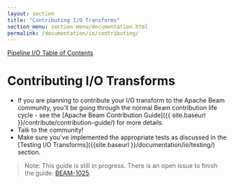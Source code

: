 ```yaml
---
layout: section
title: "Contributing I/O Transforms"
section_menu: section-menu/documentation.html
permalink: /documentation/io/contributing/
---
```


[Pipeline I/O Table of Contents]({{site.baseurl}}/documentation/io/io-toc/)

# Contributing I/O Transforms

* If you are planning to contribute your I/O transform to the Apache Beam community, you'll be going through the normal Beam contribution life cycle - see the [Apache Beam Contribution Guide]({{ site.baseurl }}/contribute/contribution-guide/) for more details.
* Talk to the community!
* Make sure you've implemented the appropriate tests as discussed in the [Testing I/O Transforms]({{site.baseurl }}/documentation/io/testing/) section.

> Note: This guide is still in progress. There is an open issue to finish the guide: [BEAM-1025](https://issues.apache.org/jira/browse/BEAM-1025).
